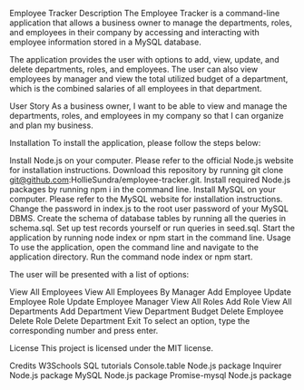 Employee Tracker
Description
The Employee Tracker is a command-line application that allows a business owner to manage the departments, roles, and employees in their company by accessing and interacting with employee information stored in a MySQL database.

The application provides the user with options to add, view, update, and delete departments, roles, and employees. The user can also view employees by manager and view the total utilized budget of a department, which is the combined salaries of all employees in that department.

User Story
As a business owner, I want to be able to view and manage the departments, roles, and employees in my company so that I can organize and plan my business.

Installation
To install the application, please follow the steps below:

Install Node.js on your computer. Please refer to the official Node.js website for installation instructions.
Download this repository by running git clone git@github.com:HollieSundra/employee-tracker.git.
Install required Node.js packages by running npm i in the command line.
Install MySQL on your computer. Please refer to the MySQL website for installation instructions.
Change the password in index.js to the root user password of your MySQL DBMS.
Create the schema of database tables by running all the queries in schema.sql.
Set up test records yourself or run queries in seed.sql.
Start the application by running node index or npm start in the command line.
Usage
To use the application, open the command line and navigate to the application directory. Run the command node index or npm start.

The user will be presented with a list of options:

View All Employees
View All Employees By Manager
Add Employee
Update Employee Role
Update Employee Manager
View All Roles
Add Role
View All Departments
Add Department
View Department Budget
Delete Employee
Delete Role
Delete Department
Exit
To select an option, type the corresponding number and press enter.

License
This project is licensed under the MIT license.

Credits
W3Schools SQL tutorials
Console.table Node.js package
Inquirer Node.js package
MySQL Node.js package
Promise-mysql Node.js package
